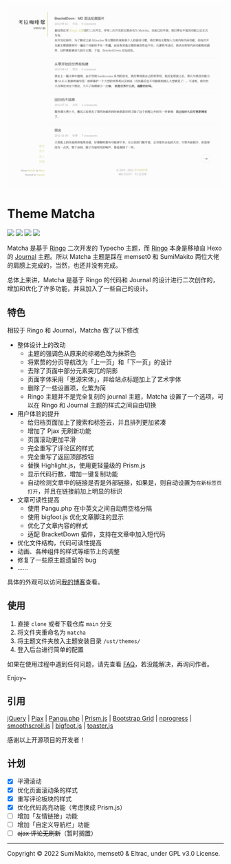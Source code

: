 ![](screenshot.png)

# Theme Matcha

<a href="#"><img src="https://img.shields.io/badge/build-passing-brightgreen.svg?style=flat-square"></a>
<a href="#"><img src="https://img.shields.io/badge/made%20with-%E2%9D%A4-ff69b4.svg?style=flat-square"></a>
<a href="LICENSE"><img src="https://img.shields.io/badge/license-GPL v3.0-blue.svg?style=flat-square"></a> 
<a href="https://typecho.org"><img src="https://img.shields.io/badge/for-Typecho-blueviolet.svg?style=flat-square"></a> 

Matcha 是基于 [Ringo](https://github.com/memset0/typecho-theme-ringo) 二次开发的 Typecho 主题，而 [Ringo](https://github.com/memset0/typecho-theme-ringo) 本身是移植自 Hexo 的 [Journal](https://github.com/SumiMakito/hexo-theme-Journal) 主题。所以 Matcha 主题是踩在 memset0 和 SumiMakito 两位大佬的肩膀上完成的，当然，也还并没有完成。

总体上来讲，Matcha 是基于 Ringo 的代码和 Journal 的设计进行二次创作的，增加和优化了许多功能，并且加入了一些自己的设计。

## 特色

相较于 Ringo 和 Journal，Matcha 做了以下修改

- 整体设计上的改动
    - 主题的强调色从原来的棕褐色改为抹茶色
    - 将累赘的分页导航改为「上一页」和「下一页」的设计
    - 去除了页面中部分元素突兀的阴影
    - 页面字体采用「思源宋体」，并给站点标题加上了艺术字体
    - 删除了一些设置项，化繁为简
    - Ringo 主题并不是完全复刻的 journal 主题，Matcha 设置了一个选项，可以在 Ringo 和 Journal 主题的样式之间自由切换
- 用户体验的提升
    - 给归档页面加上了搜索和标签云，并且排列更加紧凑
    - 增加了 Pjax 无刷新功能
    - 页面滚动更加平滑
    - 完全重写了评论区的样式
    - 完全重写了返回顶部按钮
    - 替换 Highlight.js，使用更轻量级的 Prism.js
    - 显示代码行数，增加一键复制功能
    - 自动检测文章中的链接是否是外部链接，如果是，则自动设置为`在新标签页打开`，并且在链接前加上明显的标识
- 文章可读性提高
    - 使用 Pangu.php 在中英文之间自动用空格分隔
    - 使用 bigfoot.js 优化文章脚注的显示
    - 优化了文章内容的样式
    - 适配 BracketDown 插件，支持在文章中加入短代码
- 优化文件结构，代码可读性提高
- 动画、各种组件的样式等细节上的调整
- 修复了一些原主题遗留的 bug
- ......

具体的外观可以访问[我的博客](https://blog.guhub.cn/)查看。

## 使用

1. 直接 `clone` 或者下载仓库 `main` 分支
2. 将文件夹重命名为 `matcha`
3. 将主题文件夹放入主题安装目录 `/ust/themes/`
4. 登入后台进行简单的配置

如果在使用过程中遇到任何问题，请先查看 [FAQ](doc.md)，若没能解决，再询问作者。

Enjoy~

## 引用

[jQuery](https://jquery.com/) | 
[Pjax](https://github.com/defunkt/jquery-pjax) | 
[Pangu.php](https://github.com/cchlorine/pangu.php) | 
[Prism.js](https://prismjs.com/) | 
[Bootstrap Grid](https://github.com/twbs/bootstrap/blob/main/dist/css/bootstrap-grid.css) | 
[nprogress](https://github.com/rstacruz/nprogress) | 
[smoothscroll.js](https://www.smoothscroll.net/) | 
[bigfoot.js](http://bigfootjs.com/) | 
[toaster.js](https://github.com/bigcoke233/toaster.js)

感谢以上开源项目的开发者！

## 计划

- [x] 平滑滚动
- [x] 优化页面滚动条的样式
- [x] 重写评论板块的样式
- [x] 优化代码高亮功能（考虑换成 Prism.js）
- [ ] 增加「友情链接」功能
- [ ] 增加「自定义导航栏」功能
- [ ] ~~ajax 评论无刷新~~（暂时搁置）

---

Copyright &copy; 2022 SumiMakito, memset0 & Eltrac, under GPL v3.0 License.